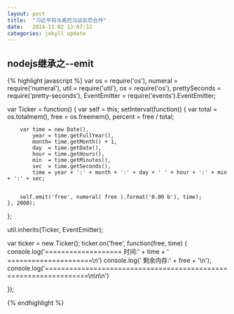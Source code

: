 ```yaml
---
layout: post
title:  "习近平将与奥巴马谈反恐合作"
date:   2014-11-02 13:07:32
categories: jekyll update
---
```


## nodejs继承之--emit

{% highlight javascript %}
var os              = require('os'), 
    numeral         = require('numeral'),
    util            = require('util'),
    os              = require('os'),
    prettySeconds   = require('pretty-seconds'),
    EventEmitter    = require('events').EventEmitter;



var Ticker = function() {
    var self = this;
    setInterval(function() {
        var total = os.totalmem(), free = os.freemem(), percent = free / total;

        var time = new Date(),
            year = time.getFullYear(),
            month= time.getMonth() + 1,
            day  = time.getDate(),
            hour = time.getHours(),
            min  = time.getMinutes(),
            sec  = time.getSeconds(),
            time = year + ':' + month + ':' + day + ' ' + hour + ':' + min + ':' + sec;


        self.emit('free', numeral( free ).format('0.00 b'), time);
    }, 2000);
};



util.inherits(Ticker, EventEmitter);

var ticker = new Ticker();
ticker.on('free', function(free, time) {
    console.log('=================== 时间:' + time + ' =====================\n')
    console.log('                     剩余内存:' + free + '\n');
    console.log('=================================================================\n\n\n')

});


{% endhighlight %}
